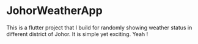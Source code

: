 # JohorWeatherApp
This is a flutter project that I build for randomly showing weather status in different district of Johor. It is simple yet exciting. Yeah !
